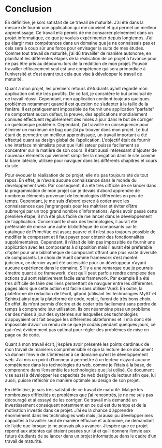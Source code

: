 # Conclusion
En définitive, je sors satisfait de ce travail de maturité. J’ai été dans la mesure de fournir une application qui me convient et qui permet un meilleur apprentissage. Ce travail m’a permis de me consacrer pleinement dans un projet informatique, ce que je voulais expérimenter depuis longtemps. J’ai pu élargir mes compétences dans un domaine que je ne connaissais pas et cela sera à coup sûr une force pour envisager la suite de mes études. Comme tout travail de maturité, j’ai dû travailler de manière autonome, en planifiant les différentes étapes de la réalisation de ce projet à l’avance pour ne pas être pris au dépourvu lors de la reddition de mon projet. Pouvoir travailler efficacement seul est une compétence qui sera primordiale à l’université et c’est avant tout cela que vise à développer le travail de maturité. 

Quant à mon projet, les premiers retours d’étudiants ayant regardé mon application ont été très positifs. De ce fait, je considère le but principal de ce travail réussi. Cependant, mon application contient toujours quelques problèmes notamment quand il est question de s’adapter à la taille de la fenêtre. Il est pratiquement impossible de fournir une application “parfaite” ne comportant aucun défaut, la preuve, des applications mondialement connues effectuent régulièrement des mises à jour dans le but de corriger un quelconque problème. Cependant, j’ai travaillé en conséquence pour éliminer un maximum de bug que j’ai pu trouver dans mon projet. Le but étant de permettre un meilleur apprentissage, un travail important a été effectué quant au design global de l’application. L’objectif était de fournir une interface minimaliste pour que l’utilisateur puisse facilement se concentrer sur la matière de son cours.  Il était aussi intéressant d'ajouter de nouveaux éléments qui viennent simplifier la navigation dans le site comme la barre latérale, utilisée pour naviguer dans les différents chapitres et cours du site. 

Pour évoquer la réalisation de ce projet, elle n’a pas toujours été de tout repos. En effet, je n’avais aucune connaissance dans le monde du développement web. Par conséquent, il a été très difficile de se lancer dans la programmation de mon projet car je devais d’abord apprendre de nombreux éléments provenant de technologies différentes en peu de temps. Cependant, je me suis d’abord exercé à coder avec les connaissances que j’engrangeais pour les maîtriser et éviter d’être submergé par un trop grand nombre d’informations. Après avoir passé cette première étape, il m’a été plus facile de me lancer dans le développement de l’application. Concernant le choix des technologies, il aurait été préférable de choisir une autre bibliothèque de composants car le catalogue de PrimeVue est assez pauvre et il n’est pas toujours possible de modifier le composant et il faut payer pour obtenir des fonctionnalités supplémentaires. Cependant, il n’était de loin pas impossible de fournir une application avec les composants à disposition mais il aurait été préférable d’opter pour une bibliothèque de composant offrant une plus vaste diversité de composants. Le choix de Vue3 comme framework s’est montré judicieux, ce dernier ayant été accessible pour un développeur n’ayant aucune expérience dans le domaine. S’il y a une remarque que je pourrais émettre quant à ce framework, c’est qu’il peut parfois rendre complexe des actions qui sont relativement facile sans framework. Par exemple il a été très difficile de faire des liens permettant de naviguer entre les différentes pages alors que cette action est facile sans utiliser Vue3. En outre, la plateforme de rédaction de l’écrit, gitpod (utilisant les technologies MyST et Sphinx) ainsi que la plateforme de code, repl.it, furent de très bons choix. En effet, ils m’ont permis d’écrire et de coder très facilement sans perdre de temps à comprendre leur utilisation. Ils ont néanmoins posé un problème car des mises à jour des systèmes sur lesquelles ces technologies s’appuyaient ont fait beugué les différentes plateformes et il m’a donc été impossible d’avoir un rendu de ce que je codais pendant quelques jours, ce qui n’est évidemment pas optimal pour régler des problèmes de mise en page ou de code. 

Quant à mon travail écrit, j’espère avoir présenté les points cardinaux de mon travail de manières compréhensible et que la lecture de ce document va donner l’envie de s’intéresser à ce domaine qu’est le développement web. J’ai mis un point d’honneur à permettre à un lecteur n’ayant aucune compétence dans les technologies du web, comme je l’étais à la base, de comprendre dans l’ensemble les technologies que j’ai utilisé. Ce document vise aussi à développer les capacités de web design du lecteur afin que, lui aussi, puisse réfléchir de manière optimale au design de son projet. 

En définitive, je suis très satisfait de ce travail de maturité. Malgré les nombreuses difficultés et problèmes que j’ai rencontrés, je ne me suis pas découragé et ai essayé de les corriger. Ce travail m’a demandé un investissement conséquent notamment en ce qui est du temps et de la motivation investis dans ce projet. J’ai eu la chance d’apprendre énormément dans les technologies web mais j’ai aussi pu développer mes capacités à travailler seul de manière efficace et autonome, ne demandant de l’aide que lorsque je ne pouvais plus avancer. J’espère que ce projet répond aux attentes qui étaient posées sur lui et qu’il donnera l’envie aux futurs étudiants de se lancer dans un projet informatique dans le cadre d’un travail de maturité. 
